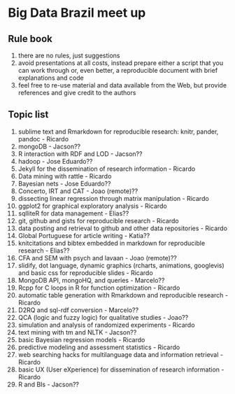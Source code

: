 # Big Data Brazil meet up


## Rule book

1. there are no rules, just suggestions
1. avoid presentations at all costs, instead prepare either a script that you can work through or, even better, a reproducible document with brief explanations and code
1. feel free to re-use material and data available from the Web, but provide references and give credit to the authors


## Topic list

1. sublime text and Rmarkdown for reproducible research: knitr, pander, pandoc - Ricardo
1. mongoDB - Jacson??
1. R interaction with RDF and LOD - Jacson??
1. hadoop - Jose Eduardo??
1. Jekyll for the dissemination of research information - Ricardo
1. Data mining with rattle - Ricardo
1. Bayesian nets - Jose Eduardo??
1. Concerto, IRT and CAT - Joao (remote)??
1. dissecting linear regression through matrix manipulation - Ricardo
1. ggplot2 for graphical exploratory analysis - Ricardo
1. sqlliteR for data management - Elias??
1. git, github and gists for reproducible research - Ricardo
1. data posting and retrieval to github and other data repositories - Ricardo
1. Global Portuguese for article writing - Katia??
1. knitcitations and bibtex embedded in markdown for reproducible research - Elias??
1. CFA and SEM with psych and lavaan - Joao (remote)??
1. slidify, dot language, dynamic graphics (rcharts, animations, googlevis) and basic css for reproducible slides - Ricardo
1. MongoDB API, mongoHQ, and queries - Marcelo??
1. Rcpp for C loops in R for function optimization - Ricardo
1. automatic table generation with Rmarkdown and reproducible research - Ricardo
1. D2RQ and sql-rdf conversion - Marcelo??
1. QCA (logic and fuzzy logic) for qualitative studies - Joao??
1. simulation and analysis of randomized experiments - Ricardo
1. text mining with tm and NLTK - Jacson??
1. basic Bayesian regression models - Ricardo
1. predictive modeling and assessment statistics - Ricardo
1. web searching hacks for multilanguage data and information retrieval - Ricardo
1. basic UX (User eXperience) for dissemination of research information - Ricardo
1. R and BIs - Jacson??